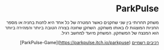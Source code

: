 <div dir='rtl' lang='he'>

# ParkPulse

משחק תחרותי בין שני שחקנים כאשר המטרה של כל אחד היא לחנות בחניה או מספר החניות המוצגות לו באותו משחקון. השחקן שחונה בצורה הטובה ביותר והמהירה ביותר הוא המנצח של המשחקון. המשחק מיועד למחשב רגיל.

[רכיבים רשמיים](formal-elements.md)
(https://parkpulse.itch.io/parkpuse)[ParkPulse-Game]

</div>
